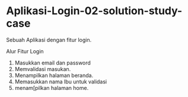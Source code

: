 # Aplikasi-Login-02-solution-study-case
Sebuah Aplikasi dengan fitur login.

Alur Fitur Login
1. Masukkan email dan password
2. Memvalidasi masukan.
3. Menampilkan halaman beranda.
4. Memasukkan nama Ibu untuk validasi
5. menam[pilkan halaman home.
